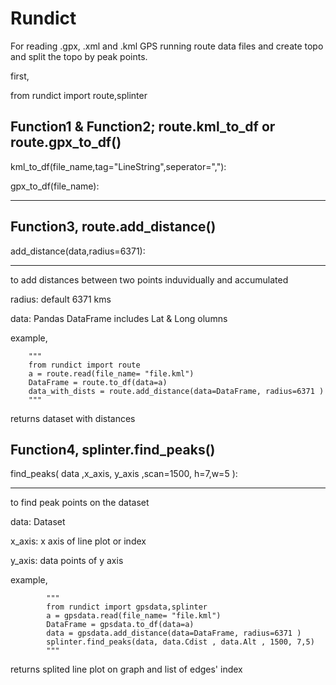 <h1>Rundict</h1>

For reading .gpx, .xml and .kml GPS running route data files and create topo and split the topo by peak points.



first,

from rundict import route,splinter

<h2>Function1 & Function2; route.kml_to_df or route.gpx_to_df()</h2>

kml_to_df(file_name,tag="LineString",seperator=","):

gpx_to_df(file_name):

---------------------------------------------------------------------------------------------


              
<h2>Function3, route.add_distance()</h2>

add_distance(data,radius=6371):

---------------------------------------------------------------------------------------------

        
to add distances between two points induvidually and accumulated

radius: default 6371 kms

data: Pandas DataFrame includes Lat & Long olumns

example,


        """
        from rundict import route
        a = route.read(file_name= "file.kml")
        DataFrame = route.to_df(data=a)
        data_with_dists = route.add_distance(data=DataFrame, radius=6371 )
        """
        
        
returns dataset with distances



<h2>Function4, splinter.find_peaks()</h2>

find_peaks( data ,x_axis,  y_axis ,scan=1500, h=7,w=5 ):

---------------------------------------------------------------------------------------------

        
to find peak points on the dataset

data: Dataset 

x_axis: x axis of line plot or index 

y_axis: data points of y axis 


example,

           
            """
            from rundict import gpsdata,splinter
            a = gpsdata.read(file_name= "file.kml")
            DataFrame = gpsdata.to_df(data=a)
            data = gpsdata.add_distance(data=DataFrame, radius=6371 )
            splinter.find_peaks(data, data.Cdist , data.Alt , 1500, 7,5)            
            """
            
           
returns splited line plot on graph and list of edges' index
            
           
